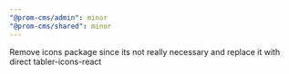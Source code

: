 ```yaml
---
"@prom-cms/admin": minor
"@prom-cms/shared": minor
---
```


Remove icons package since its not really necessary and replace it with direct tabler-icons-react
